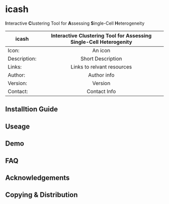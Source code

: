 # icash 
**I**nteractive **C**lustering Tool for **A**ssessing **S**ingle-Cell **H**eterogeneity

| icash | Interactive Clustering Tool for Assessing Single-Cell Heterogenity |
|---|:---:|
| Icon: | An icon |
| Description: | Short Description |
| Links: | Links to relvant resources |
| Author: | Author info |
| Version: | Version |
| Contact: | Contact Info |

## Installtion Guide

## Useage 

## Demo

## FAQ 

## Acknowledgements

## Copying & Distribution
